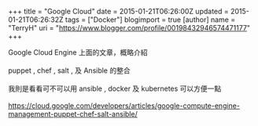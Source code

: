 +++
title = "Google Cloud"
date = 2015-01-21T06:26:00Z
updated = 2015-01-21T06:26:32Z
tags = ["Docker"]
blogimport = true 
[author]
	name = "TerryH"
	uri = "https://www.blogger.com/profile/00198432946574471177"
+++

Google Cloud Engine 上面的文章，概略介紹<br /><br />puppet , chef , salt , 及 Ansible 的整合<br /><br />我則是看看可不可以用 ansible , docker 及 kubernetes 可以方便一點<br /><br /><a href="https://cloud.google.com/developers/articles/google-compute-engine-management-puppet-chef-salt-ansible/">https://cloud.google.com/developers/articles/google-compute-engine-management-puppet-chef-salt-ansible/</a>
